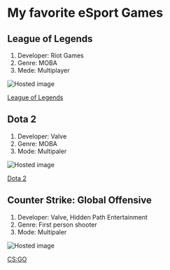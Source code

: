 # My favorite eSport Games

## League of Legends
1. Developer: Riot Games
2. Genre: MOBA
3. Mede: Multiplayer

![Hosted image](https://upload.wikimedia.org/wikipedia/en/thumb/b/b5/League_of_Legends_logo_2019.png/220px-League_of_Legends_logo_2019.png "League of Legends")

[League of Legends](https://na.leagueoflegends.com/en-us/ "League of Legends")



## Dota 2
1. Developer: Valve 
2. Genre: MOBA
3. Mode: Multipaler

![Hosted image](https://upload.wikimedia.org/wikipedia/en/thumb/0/0b/Dota_2_%28Steam_2019%29.jpg/220px-Dota_2_%28Steam_2019%29.jpg "Dota 2")

[Dota 2](http://blog.dota2.com/?l=english "Dota 2")



## Counter Strike: Global Offensive
1. Developer: Valve, Hidden Path Entertainment
2. Genre: First person shooter
3. Mode: Multipaler

![Hosted image](https://upload.wikimedia.org/wikipedia/en/thumb/1/1b/CS-GO_Logo.svg/220px-CS-GO_Logo.svg.png "CS:GO")

[CS:GO](http://https://blog.counter-strike.net/ "CS:GO")
